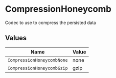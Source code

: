 # CompressionHoneycomb

Codec to use to compress the persisted data


## Values

| Name                       | Value                      |
| -------------------------- | -------------------------- |
| `CompressionHoneycombNone` | none                       |
| `CompressionHoneycombGzip` | gzip                       |